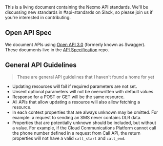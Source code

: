 This is a living document containing the Nexmo API standards. We'll be discussing
new standards in #api-standards on Slack, so please join us if you're interested
in contributing.

## Open API Spec

We document APIs using [Open API 3.0](https://swagger.io/docs/specification/about/)
 (formerly known as Swagger). These documents live in the
[API Specification](https://github.com/nexmo/api-specification) repo.

## General API Guidelines

> These are general API guidelines that I haven't found a home for yet

* Updating resources will fail if required parameters are not set.
* Unsent optional parameters will not be overwritten with default values.
* Response for a POST or GET will be the same resource.
* All APIs that allow updating a resource will also allow fetching a resource.
* In each context properties that are always unknown may be omitted. For example: a request to sending an SMS never contains DLR data.
* Properties that are potentially unknown should be included, but without a value. For example, if the Cloud Communications Platform cannot call the phone number defined in a request from Call API, the return properties will not have a valid `call_start` and `call_end`.
